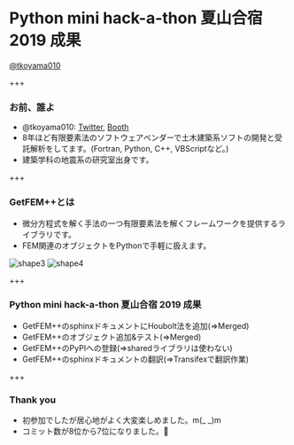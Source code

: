 # Python mini hack-a-thon 夏山合宿 2019 成果

[@tkoyama010](https://twitter.com/tkoyama010)

+++

### お前、誰よ

- @tkoyama010: [Twitter](https://twitter.com/tkoyama010), [Booth](https://tkoyama010.booth.pm/)
- 8年ほど有限要素法のソフトウェアベンダーで土木建築系ソフトの開発と受託解析をしてます。(Fortran, Python, C++, VBScriptなど。)
- 建築学科の地震系の研究室出身です。

+++

### GetFEM++とは

- 微分方程式を解く手法の一つ有限要素法を解くフレームワークを提供するライブラリです。
- FEM関連のオブジェクトをPythonで手軽に扱えます。

![shape3](http://getfem.org/_images/shape3.png)
![shape4](http://getfem.org/_images/shape4.png)

+++

### Python mini hack-a-thon 夏山合宿 2019 成果
- GetFEM++のsphinxドキュメントにHoubolt法を追加(=>Merged)
- GetFEM++のオブジェクト追加&テスト(=>Merged)
- GetFEM++のPyPIへの登録(=>sharedライブラリは使わない)
- GetFEM++のsphinxドキュメントの翻訳(=>Transifexで翻訳作業)

+++

### Thank you
- 初参加でしたが居心地がよく大変楽しめました。m(_ _)m
- コミット数が8位から7位になりました。🎉

